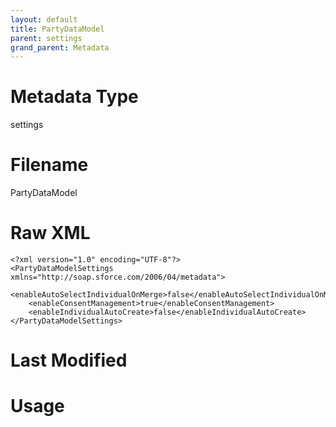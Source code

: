 ```yaml
---
layout: default
title: PartyDataModel
parent: settings
grand_parent: Metadata
---
```

# Metadata Type
settings


# Filename 
PartyDataModel


# Raw XML
```
<?xml version="1.0" encoding="UTF-8"?>
<PartyDataModelSettings xmlns="http://soap.sforce.com/2006/04/metadata">
    <enableAutoSelectIndividualOnMerge>false</enableAutoSelectIndividualOnMerge>
    <enableConsentManagement>true</enableConsentManagement>
    <enableIndividualAutoCreate>false</enableIndividualAutoCreate>
</PartyDataModelSettings>
```


# Last Modified


# Usage
